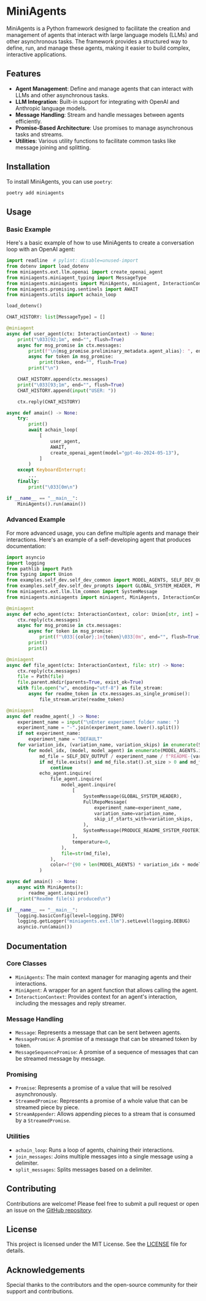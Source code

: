 # MiniAgents

MiniAgents is a Python framework designed to facilitate the creation and management of agents that interact with large language models (LLMs) and other asynchronous tasks. The framework provides a structured way to define, run, and manage these agents, making it easier to build complex, interactive applications.

## Features

- **Agent Management**: Define and manage agents that can interact with LLMs and other asynchronous tasks.
- **LLM Integration**: Built-in support for integrating with OpenAI and Anthropic language models.
- **Message Handling**: Stream and handle messages between agents efficiently.
- **Promise-Based Architecture**: Use promises to manage asynchronous tasks and streams.
- **Utilities**: Various utility functions to facilitate common tasks like message joining and splitting.

## Installation

To install MiniAgents, you can use `poetry`:

```bash
poetry add miniagents
```

## Usage

### Basic Example

Here's a basic example of how to use MiniAgents to create a conversation loop with an OpenAI agent:

```python
import readline  # pylint: disable=unused-import
from dotenv import load_dotenv
from miniagents.ext.llm.openai import create_openai_agent
from miniagents.miniagent_typing import MessageType
from miniagents.miniagents import MiniAgents, miniagent, InteractionContext
from miniagents.promising.sentinels import AWAIT
from miniagents.utils import achain_loop

load_dotenv()

CHAT_HISTORY: list[MessageType] = []

@miniagent
async def user_agent(ctx: InteractionContext) -> None:
    print("\033[92;1m", end="", flush=True)
    async for msg_promise in ctx.messages:
        print(f"\n{msg_promise.preliminary_metadata.agent_alias}: ", end="", flush=True)
        async for token in msg_promise:
            print(token, end="", flush=True)
        print("\n")

    CHAT_HISTORY.append(ctx.messages)
    print("\033[93;1m", end="", flush=True)
    CHAT_HISTORY.append(input("USER: "))

    ctx.reply(CHAT_HISTORY)

async def amain() -> None:
    try:
        print()
        await achain_loop(
            [
                user_agent,
                AWAIT,
                create_openai_agent(model="gpt-4o-2024-05-13"),
            ]
        )
    except KeyboardInterrupt:
        ...
    finally:
        print("\033[0m\n")

if __name__ == "__main__":
    MiniAgents().run(amain())
```

### Advanced Example

For more advanced usage, you can define multiple agents and manage their interactions. Here's an example of a self-developing agent that produces documentation:

```python
import asyncio
import logging
from pathlib import Path
from typing import Union
from examples.self_dev.self_dev_common import MODEL_AGENTS, SELF_DEV_OUTPUT, SKIPS_FOR_REPO_VARIATIONS, FullRepoMessage
from examples.self_dev.self_dev_prompts import GLOBAL_SYSTEM_HEADER, PRODUCE_README_SYSTEM_FOOTER
from miniagents.ext.llm.llm_common import SystemMessage
from miniagents.miniagents import miniagent, MiniAgents, InteractionContext

@miniagent
async def echo_agent(ctx: InteractionContext, color: Union[str, int] = "92;1") -> None:
    ctx.reply(ctx.messages)
    async for msg_promise in ctx.messages:
        async for token in msg_promise:
            print(f"\033[{color};1m{token}\033[0m", end="", flush=True)
        print()
        print()

@miniagent
async def file_agent(ctx: InteractionContext, file: str) -> None:
    ctx.reply(ctx.messages)
    file = Path(file)
    file.parent.mkdir(parents=True, exist_ok=True)
    with file.open("w", encoding="utf-8") as file_stream:
        async for readme_token in ctx.messages.as_single_promise():
            file_stream.write(readme_token)

@miniagent
async def readme_agent(_) -> None:
    experiment_name = input("\nEnter experiment folder name: ")
    experiment_name = "-".join(experiment_name.lower().split())
    if not experiment_name:
        experiment_name = "DEFAULT"
    for variation_idx, (variation_name, variation_skips) in enumerate(SKIPS_FOR_REPO_VARIATIONS.items()):
        for model_idx, (model, model_agent) in enumerate(MODEL_AGENTS.items()):
            md_file = SELF_DEV_OUTPUT / experiment_name / f"README-{variation_name}-{model}.md"
            if md_file.exists() and md_file.stat().st_size > 0 and md_file.read_text(encoding="utf-8").strip():
                continue
            echo_agent.inquire(
                file_agent.inquire(
                    model_agent.inquire(
                        [
                            SystemMessage(GLOBAL_SYSTEM_HEADER),
                            FullRepoMessage(
                                experiment_name=experiment_name,
                                variation_name=variation_name,
                                skip_if_starts_with=variation_skips,
                            ),
                            SystemMessage(PRODUCE_README_SYSTEM_FOOTER),
                        ],
                        temperature=0,
                    ),
                    file=str(md_file),
                ),
                color=f"{90 + len(MODEL_AGENTS) * variation_idx + model_idx};1",
            )

async def amain() -> None:
    async with MiniAgents():
        readme_agent.inquire()
    print("Readme file(s) produced\n")

if __name__ == "__main__":
    logging.basicConfig(level=logging.INFO)
    logging.getLogger("miniagents.ext.llm").setLevel(logging.DEBUG)
    asyncio.run(amain())
```

## Documentation

### Core Classes

- `MiniAgents`: The main context manager for managing agents and their interactions.
- `MiniAgent`: A wrapper for an agent function that allows calling the agent.
- `InteractionContext`: Provides context for an agent's interaction, including the messages and reply streamer.

### Message Handling

- `Message`: Represents a message that can be sent between agents.
- `MessagePromise`: A promise of a message that can be streamed token by token.
- `MessageSequencePromise`: A promise of a sequence of messages that can be streamed message by message.

### Promising

- `Promise`: Represents a promise of a value that will be resolved asynchronously.
- `StreamedPromise`: Represents a promise of a whole value that can be streamed piece by piece.
- `StreamAppender`: Allows appending pieces to a stream that is consumed by a `StreamedPromise`.

### Utilities

- `achain_loop`: Runs a loop of agents, chaining their interactions.
- `join_messages`: Joins multiple messages into a single message using a delimiter.
- `split_messages`: Splits messages based on a delimiter.

## Contributing

Contributions are welcome! Please feel free to submit a pull request or open an issue on the [GitHub repository](https://github.com/teremterem/MiniAgents).

## License

This project is licensed under the MIT License. See the [LICENSE](LICENSE) file for details.

## Acknowledgements

Special thanks to the contributors and the open-source community for their support and contributions.
